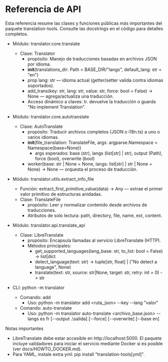 # Referencia de API

Esta referencia resume las clases y funciones públicas más importantes del paquete translation-tools. Consulte las docstrings en el código para detalles completos.

- Módulo: translator.core.translate
  - Clase: Translator
    - propósito: Manejo de traducciones basadas en archivos JSON por idioma.
    - __init__(translations_dir: Path = BASE_DIR/"langs", default_lang: str = "en")
    - prop lang: str — idioma actual (getter/setter valida contra idiomas soportados).
    - add_trans(key: str, lang: str, value: str, force: bool = False) -> None — agrega/actualiza una traducción.
    - Acceso dinámico a claves: tr.<clave> devuelve la traducción o guarda "No implement Translation".

- Módulo: translator.core.autotranslate
  - Clase: AutoTranslate
    - propósito: Traducir archivos completos (JSON o i18n.ts) a uno o varios idiomas.
    - __init__(file_translation: TranslateFile, args: argparse.Namespace = Namespace(base=None))
      - args esperados: base (str), langs (list[str] | str), output (Path), force (bool), overwrite (bool)
    - worker(base: str | None = None, langs: list[str] | str | None = None) -> None — orquesta el proceso de traducción.

- Módulo: translator.utils.extract_info_file
  - Función: extract_first_primitive_value(data) -> Any — extrae el primer valor primitivo de estructuras anidadas.
  - Clase: TranslateFile
    - propósito: Leer y normalizar contenido desde archivos de traducciones.
    - Atributos de solo lectura: path, directory, file, name, ext, content.

- Módulo: translator.api.translate_api
  - Clase: LibreTranslate
    - propósito: Encapsula llamadas al servicio LibreTranslate (HTTP).
    - Métodos principales:
      - get_supported_languages(lang_base: str, to_list: bool = False) -> list|dict
      - detect_language(text: str) -> tuple[str, float] | ("No detect a language", None)
      - translate(text: str, source: str|None, target: str, retry: int = 0) -> str

- CLI: python -m translator
  - Comando: add
    - Uso: python -m translator add <ruta_json> --key <clave> --lang <codigo> "valor"
  - Comando: auto-translate
    - Uso: python -m translator auto-translate <archivo_base.json> --langs es fr [--output .\salida] [--force] [--overwrite] [--base en]

Notas importantes

- LibreTranslate debe estar accesible en http://localhost:5000. El paquete incluye validadores para iniciar el servicio mediante Docker si es posible (ver docs/HOWTO_DOCKER.md).
- Para YAML, instale extra yml: pip install "translation-tools[yml]".